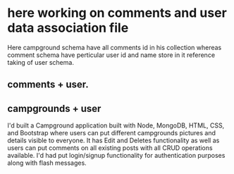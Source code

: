 # here working on comments and user data association file
Here campground schema have all comments id in his collection whereas comment schema have perticular user id and name store in it reference taking of user schema.

## comments + user.
## campgrounds + user
I'd built a Campground application built with Node, MongoDB, HTML, CSS, and Bootstrap where users can put different campgrounds pictures and details visible to everyone. It has Edit and Deletes functionality as well as users can put comments on all existing posts with all CRUD operations available. I'd had put login/signup functionality for authentication purposes along with flash messages.
